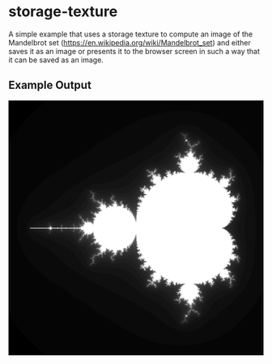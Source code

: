 # storage-texture

A simple example that uses a storage texture to compute an image of the Mandelbrot set (https://en.wikipedia.org/wiki/Mandelbrot_set) and either saves it as an image or presents it to the browser screen in such a way that it can be saved as an image.

## Example Output

![Example output](./example.png)
